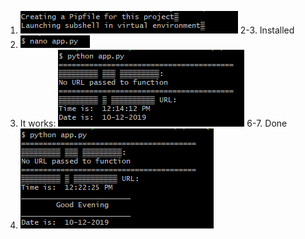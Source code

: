1. ![1](./img/1.PNG)
2-3. Installed
4. ![2](./img/2.PNG)
5. It works:
![3](./img/3.PNG) 
6-7. Done
8. ![4](./img/4.PNG)

